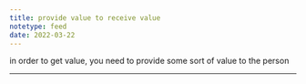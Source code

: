 ```yaml
---
title: provide value to receive value
notetype: feed
date: 2022-03-22
---
```

in order to get value, you need to provide some sort of value to the person

---

